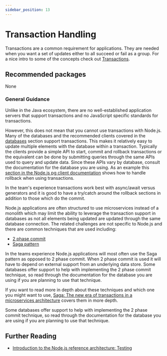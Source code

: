 ```yaml
---
sidebar_position: 13
---
```


# Transaction Handling

Transactions are a common requirement for applications. They
are needed when you want a set of updates either to all
succeed or fail as a group. For a nice intro to some of
the concepts check out
[Transactions](https://cs.uwaterloo.ca/~tozsu/courses/CS338/lectures/15.%20Transactions.pdf).


## Recommended packages

None

### General Guidance

Unlike in the Java ecosystem, there are no well-established application
servers that support transactions and no JavaScript specific standards
for transactions.

However, this does not mean that you cannot use transactions with
Node.js. Many of the databases and the recommended clients covered
in the [databases](./databases.md) section support transactions.
This makes it relatively easy to update multiple elements
with the database within a transaction. Typically
the clients provide a simple API to start, commit and rollback
transactions or the equivalent can be done by submitting queries
through the same APIs used to query and update data. Since
these APIs vary by database, consult the documentation for the
database you are using. As an example this 
[section in the Node.js pg client documentation](https://node-postgres.com/features/transactions)
shows how to handle rollback when using transactions. 

In the team's experience transactions work best with async/await versus
generators and it is good to have a try/catch around the
rollback sections in addition to those which do the commit.

Node.js applications are often structured to use microservices
instead of a monolith which may limit the ability to leverage
the transaction support in databases as not all elements
being updated are updated through the same database
connection. The related challenges are not specific to
Node.js and there are common techniques that are used
including:
  * [2 phase commit](https://www.educative.io/answers/what-is-the-two-phase-commit-protocol)
  * [Saga pattern](https://medium.com/trendyol-tech/saga-pattern-briefly-5b6cf22dfabc)
  
In the teams experience Node.js applications will most often use the
Saga pattern as opposed to 2 phase commit. When 2 phase commit is
used it will have to depend on external support from an underlying
data store. Some databases offer support to help with implementing
the 2 phase commit technique, so read through the documentation for the
database you are using if you are planning to use that technique.

If you want to read more in depth about these techniques
and which one you might want to use, 
[Saga: The new era of transactions in a microservices architecture](https://www.redhat.com/files/summit/session-assets/2019/T42224.pdf)
covers them in more depth.

Some databases offer support to help with implementing
the 2 phase commit technique, so read through the documentation for the
database you are using if you are planning to use that technique.

## Further Reading

* [Introduction to the Node.js reference architecture: Testing](https://developers.redhat.com/articles/2023/07/31/how-handle-transactions-nodejs-reference-architecture)
